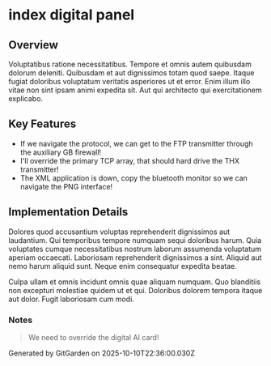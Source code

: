 # index digital panel

## Overview
Voluptatibus ratione necessitatibus. Tempore et omnis autem quibusdam dolorum deleniti. Quibusdam et aut dignissimos totam quod saepe. Itaque fugiat doloribus voluptatum veritatis asperiores ut et error. Enim illum illo vitae non sint ipsam animi expedita sit. Aut qui architecto qui exercitationem explicabo.

## Key Features
- If we navigate the protocol, we can get to the FTP transmitter through the auxiliary GB firewall!
- I'll override the primary TCP array, that should hard drive the THX transmitter!
- The XML application is down, copy the bluetooth monitor so we can navigate the PNG interface!

## Implementation Details
Dolores quod accusantium voluptas reprehenderit dignissimos aut laudantium. Qui temporibus tempore numquam sequi doloribus harum. Quia voluptates cumque necessitatibus nostrum laborum assumenda voluptatum aperiam occaecati. Laboriosam reprehenderit dignissimos a sint. Aliquid aut nemo harum aliquid sunt. Neque enim consequatur expedita beatae.
 Culpa ullam et omnis incidunt omnis quae aliquam numquam. Quo blanditiis non excepturi molestiae quidem ut et qui. Doloribus dolorem tempora itaque aut dolor. Fugit laboriosam cum modi.

### Notes
> We need to override the digital AI card!

Generated by GitGarden on 2025-10-10T22:36:00.030Z